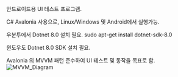 안드로이드용 UI 테스트 프로그램.

C# Avalonia 사용으로, Linux/Windows 및 Android에서 실행가능.

우분투에서 Dotnet 8.0 설치 필요.
sudo apt-get install dotnet-sdk-8.0

윈도우도 Dotnet 8.0 SDK 설치 필요.

Avalonia 의 MVVM 패턴 준수하여 UI 테스트 및 동작을 목표로 함.
![MVVM_Diagram](https://github.com/user-attachments/assets/75713112-0b05-4e08-855e-6b634868a0e5)
